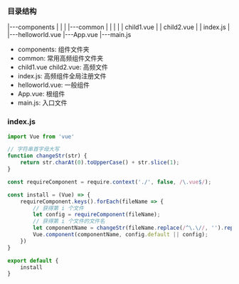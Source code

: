 
### 目录结构

|---components
|   |
|   |---common 
|   |   |
|   |   child1.vue
|   |   child2.vue
|   |   index.js
|   |---helloworld.vue
|---App.vue
|---main.js  

* components: 组件文件夹
* common: 常用高频组件文件夹
* child1.vue child2.vue: 高频文件
* index.js: 高频组件全局注册文件
* helloworld.vue: 一般组件
* App.vue: 根组件
* main.js: 入口文件  

### index.js  

```javascript
import Vue from 'vue'

// 字符串首字母大写
function changeStr(str) {
    return str.charAt(0).toUpperCase() + str.slice(1);
}

const requireComponent = require.context('./', false, /\.vue$/);

const install = (Vue) => {
    requireComponent.keys().forEach(fileName => {
        // 获得第 i 个文件  
        let config = requireComponent(fileName);
        // 获得第 i 个文件的文件名
        let componentName = changeStr(fileName.replace(/^\.\//, '').replace(/\.\w+$/, ''));
        Vue.component(componentName, config.default || config);
    })
}

export default {
    install
}
```